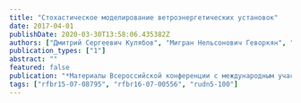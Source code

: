 ```yaml
---
title: "Стохастическое моделирование ветроэнергетических установок"
date: 2017-04-01
publishDate: 2020-03-30T13:58:06.435382Z
authors: ["Дмитрий Сергеевич Кулябов", "Мигран Нельсонович Геворкян", "Анна Владиславовна Королькова", "Анастасия Вячеславовна Демидова"]
publication_types: ["1"]
abstract: ""
featured: false
publication: "*Материалы Всероссийской конференции с международным участием «Информационно-телекоммуникационные технологии и математическое моделирование высокотехнологичных систем»*"
tags: ["rfbr15-07-08795", "rfbr16-07-00556", "rudn5-100"]
---
```


